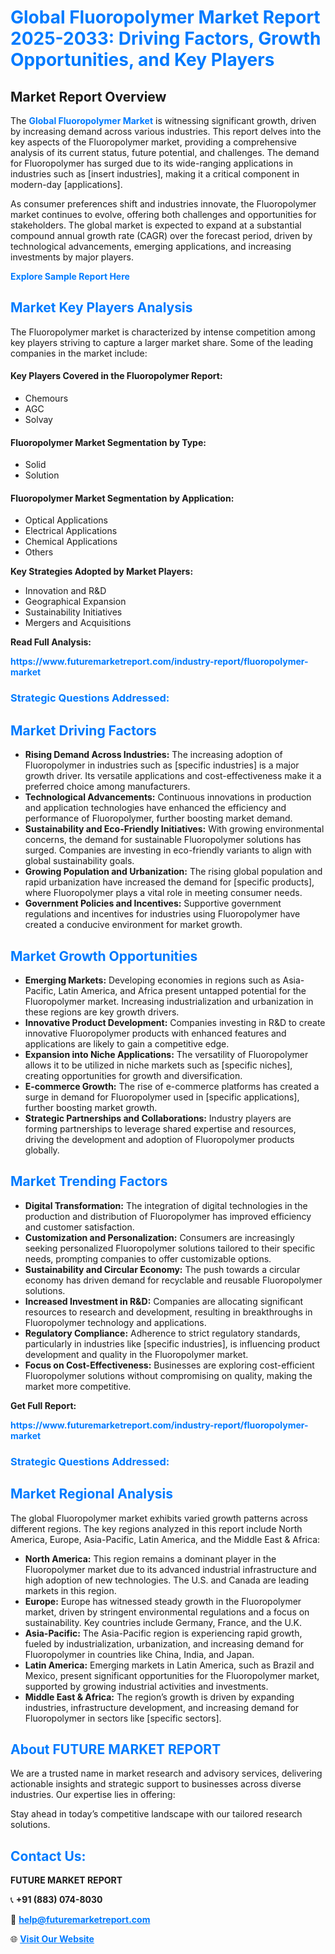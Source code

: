 <h1 style="color: #007BFF;">Global Fluoropolymer Market Report 2025-2033: Driving Factors, Growth Opportunities, and Key Players</h1>

<section id="overview">
<h2>Market Report Overview</h2>
<p>The <a href="https://www.futuremarketreport.com/industry-report/fluoropolymer-market" style="color: #007BFF; text-decoration: none;"><strong>Global Fluoropolymer Market</strong></a> is witnessing significant growth, driven by increasing demand across various industries. This report delves into the key aspects of the Fluoropolymer market, providing a comprehensive analysis of its current status, future potential, and challenges. The demand for Fluoropolymer has surged due to its wide-ranging applications in industries such as [insert industries], making it a critical component in modern-day [applications].</p>
<p>As consumer preferences shift and industries innovate, the Fluoropolymer market continues to evolve, offering both challenges and opportunities for stakeholders. The global market is expected to expand at a substantial compound annual growth rate (CAGR) over the forecast period, driven by technological advancements, emerging applications, and increasing investments by major players.</p>
</section>

<section id="overview">
<p><a href="https://www.futuremarketreport.com/request-sample/reportId=103979" style="color: #007BFF; text-decoration: none;"><strong>Explore Sample Report Here</strong></a></p>
</section>

<section id="key-players">
<h2 style="color: #007BFF;">Market Key Players Analysis</h2>
<p>The Fluoropolymer market is characterized by intense competition among key players striving to capture a larger market share. Some of the leading companies in the market include:</p>
<h4>Key Players Covered in the Fluoropolymer Report:</h4>
<ul><li>Chemours</li><li>AGC</li><li>Solvay</li></ul>
<h4>Fluoropolymer Market Segmentation by Type:</h4>
<ul><li>Solid</li><li>Solution</li></ul>

<h4>Fluoropolymer Market Segmentation by Application:</h4>
<ul><li>Optical Applications</li><li>Electrical Applications</li><li>Chemical Applications</li><li>Others</li></ul>
<p><strong>Key Strategies Adopted by Market Players:</strong></p>
<ul>
<li>Innovation and R&D</li>
<li>Geographical Expansion</li>
<li>Sustainability Initiatives</li>
<li>Mergers and Acquisitions</li>
</ul>
</section>

<section>
<p><strong>Read Full Analysis: </strong></p><a href="https://www.futuremarketreport.com/industry-report/fluoropolymer-market" style="color: #007BFF; text-decoration: none;"><strong>https://www.futuremarketreport.com/industry-report/fluoropolymer-market</strong></a>
<h3 style="color: #007BFF;">Strategic Questions Addressed:</h3>
</section>

<section id="driving-factors">
<h2 style="color: #007BFF;">Market Driving Factors</h2>
<ul>
<li><strong>Rising Demand Across Industries:</strong> The increasing adoption of Fluoropolymer in industries such as [specific industries] is a major growth driver. Its versatile applications and cost-effectiveness make it a preferred choice among manufacturers.</li>
<li><strong>Technological Advancements:</strong> Continuous innovations in production and application technologies have enhanced the efficiency and performance of Fluoropolymer, further boosting market demand.</li>
<li><strong>Sustainability and Eco-Friendly Initiatives:</strong> With growing environmental concerns, the demand for sustainable Fluoropolymer solutions has surged. Companies are investing in eco-friendly variants to align with global sustainability goals.</li>
<li><strong>Growing Population and Urbanization:</strong> The rising global population and rapid urbanization have increased the demand for [specific products], where Fluoropolymer plays a vital role in meeting consumer needs.</li>
<li><strong>Government Policies and Incentives:</strong> Supportive government regulations and incentives for industries using Fluoropolymer have created a conducive environment for market growth.</li>
</ul>
</section>

<section id="growth-opportunities">
<h2 style="color: #007BFF;">Market Growth Opportunities</h2>
<ul>
<li><strong>Emerging Markets:</strong> Developing economies in regions such as Asia-Pacific, Latin America, and Africa present untapped potential for the Fluoropolymer market. Increasing industrialization and urbanization in these regions are key growth drivers.</li>
<li><strong>Innovative Product Development:</strong> Companies investing in R&D to create innovative Fluoropolymer products with enhanced features and applications are likely to gain a competitive edge.</li>
<li><strong>Expansion into Niche Applications:</strong> The versatility of Fluoropolymer allows it to be utilized in niche markets such as [specific niches], creating opportunities for growth and diversification.</li>
<li><strong>E-commerce Growth:</strong> The rise of e-commerce platforms has created a surge in demand for Fluoropolymer used in [specific applications], further boosting market growth.</li>
<li><strong>Strategic Partnerships and Collaborations:</strong> Industry players are forming partnerships to leverage shared expertise and resources, driving the development and adoption of Fluoropolymer products globally.</li>
</ul>
</section>

<section id="trending-factors">
<h2 style="color: #007BFF;">Market Trending Factors</h2>
<ul>
<li><strong>Digital Transformation:</strong> The integration of digital technologies in the production and distribution of Fluoropolymer has improved efficiency and customer satisfaction.</li>
<li><strong>Customization and Personalization:</strong> Consumers are increasingly seeking personalized Fluoropolymer solutions tailored to their specific needs, prompting companies to offer customizable options.</li>
<li><strong>Sustainability and Circular Economy:</strong> The push towards a circular economy has driven demand for recyclable and reusable Fluoropolymer solutions.</li>
<li><strong>Increased Investment in R&D:</strong> Companies are allocating significant resources to research and development, resulting in breakthroughs in Fluoropolymer technology and applications.</li>
<li><strong>Regulatory Compliance:</strong> Adherence to strict regulatory standards, particularly in industries like [specific industries], is influencing product development and quality in the Fluoropolymer market.</li>
<li><strong>Focus on Cost-Effectiveness:</strong> Businesses are exploring cost-efficient Fluoropolymer solutions without compromising on quality, making the market more competitive.</li>
</ul>
</section>

<section>
<p><strong>Get Full Report: </strong></p><a href="https://www.futuremarketreport.com/industry-report/fluoropolymer-market" style="color: #007BFF; text-decoration: none;"><strong>https://www.futuremarketreport.com/industry-report/fluoropolymer-market</strong></a>
<h3 style="color: #007BFF;">Strategic Questions Addressed:</h3>
</section>


<section id="regional-analysis">
<h2 style="color: #007BFF;">Market Regional Analysis</h2>
<p>The global Fluoropolymer market exhibits varied growth patterns across different regions. The key regions analyzed in this report include North America, Europe, Asia-Pacific, Latin America, and the Middle East & Africa:</p>
<ul>
<li><strong>North America:</strong> This region remains a dominant player in the Fluoropolymer market due to its advanced industrial infrastructure and high adoption of new technologies. The U.S. and Canada are leading markets in this region.</li>
<li><strong>Europe:</strong> Europe has witnessed steady growth in the Fluoropolymer market, driven by stringent environmental regulations and a focus on sustainability. Key countries include Germany, France, and the U.K.</li>
<li><strong>Asia-Pacific:</strong> The Asia-Pacific region is experiencing rapid growth, fueled by industrialization, urbanization, and increasing demand for Fluoropolymer in countries like China, India, and Japan.</li>
<li><strong>Latin America:</strong> Emerging markets in Latin America, such as Brazil and Mexico, present significant opportunities for the Fluoropolymer market, supported by growing industrial activities and investments.</li>
<li><strong>Middle East & Africa:</strong> The region’s growth is driven by expanding industries, infrastructure development, and increasing demand for Fluoropolymer in sectors like [specific sectors].</li>
</ul>
</section>

<footer>
<h2 style="color: #007BFF;">About FUTURE MARKET REPORT</h2>
<p>We are a trusted name in market research and advisory services, delivering actionable insights and strategic support to businesses across diverse industries. Our expertise lies in offering:</p>

<p>Stay ahead in today’s competitive landscape with our tailored research solutions.</p>

<h2 style="color: #007BFF;">Contact Us:</h2>
<p><strong>FUTURE MARKET REPORT</strong></p>
<p>📞 <strong>+91 (883) 074-8030</strong></p>
<p>📧 <strong><a href="mailto:help@futuremarketreport.com" style="color: #007BFF;">help@futuremarketreport.com</a></strong></p>
<p>🌐 <strong><a href="https://www.futuremarketreport.com/" style="color: #007BFF;">Visit Our Website</a></strong></p>
</footer>